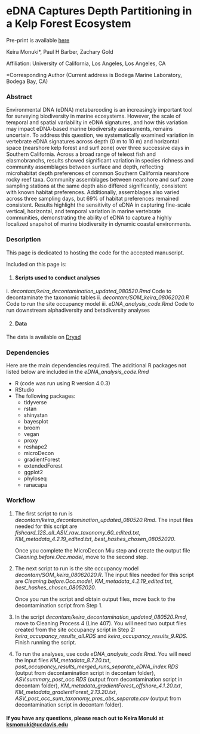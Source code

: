 # eDNA Captures Depth Partitioning in a Kelp Forest Ecosystem

Pre-print is available [here](https://www.biorxiv.org/content/10.1101/2021.06.01.446542v1)

Keira Monuki*, Paul H Barber, Zachary Gold

Affiliation: University of California, Los Angeles, Los Angeles, CA

*Corresponding Author (Current address is Bodega Marine Laboratory, Bodega Bay, CA)

### Abstract 

Environmental DNA (eDNA) metabarcoding is an increasingly important tool for surveying biodiversity in marine ecosystems. However, the scale of temporal and spatial variability in eDNA signatures, and how this variation may impact eDNA-based marine biodiversity assessments, remains uncertain. To address this question, we systematically examined variation in vertebrate eDNA signatures across depth (0 m to 10 m) and horizontal space (nearshore kelp forest and surf zone) over three successive days in Southern California. Across a broad range of teleost fish and elasmobranchs, results showed significant variation in species richness and community assemblages between surface and depth, reflecting microhabitat depth preferences of common Southern California nearshore rocky reef taxa. Community assemblages between nearshore and surf zone sampling stations at the same depth also differed significantly, consistent with known habitat preferences. Additionally, assemblages also varied across three sampling days, but 69% of habitat preferences remained consistent. Results highlight the sensitivity of eDNA in capturing fine-scale vertical, horizontal, and temporal variation in marine vertebrate communities, demonstrating the ability of eDNA to capture a highly localized snapshot of marine biodiversity in dynamic coastal environments.

### Description

This page is dedicated to hosting the code for the accepted manuscript. 

Included on this page is: 

1. #### Scripts used to conduct analyses
i. *decontam/keira_decontamination_updated_080520.Rmd* Code to decontaminate the taxonomic tables 
ii. *decontam/SOM_keira_08062020.R* Code to run the site occupancy model
iii. *eDNA_analysis_code.Rmd* Code to run downstream alphadiversity and betadiversity analyses

2. #### Data

The data is available on [Dryad](https://doi.org/10.5068/D18H47)

### Dependencies 

Here are the main dependencies required. The additional R packages not listed below are included in the *eDNA_analysis_code.Rmd*

- R (code was run using R version 4.0.3)
- RStudio
- The following packages: 
  * tidyverse
  * rstan
  * shinystan
  * bayesplot
  * broom
  * vegan
  * proxy
  * reshape2
  * microDecon
  * gradientForest
  * extendedForest
  * ggplot2
  * phyloseq
  * ranacapa

### Workflow

1. The first script to run is *decontam/keira_decontamination_updated_080520.Rmd*. The input files needed for this script are *fishcard_12S_all_ASV_raw_taxonomy_60_edited.txt*, *KM_metadata_4.2.19_edited.txt*, *best_hashes_chosen_08052020*. 

    Once you complete the MicroDecon Miu step and create the output file *Cleaning.before.Occ.model*, move to the second step. 

2. The next script to run is the site occupancy model *decontam/SOM_keira_08062020.R*. The input files needed for this script are *Cleaning.before.Occ.model*, *KM_metadata_4.2.19_edited.txt*, *best_hashes_chosen_08052020*. 

    Once you run the script and obtain output files, move back to the decontamination script from Step 1. 

3. In the script *decontam/keira_decontamination_updated_080520.Rmd*, move to Cleaning Process 4 (Line 407). You will need two output files created from the site occupancy script in Step 2: *keira_occupancy_results_all.RDS* and *keira_occupancy_results_9.RDS*. Finish running the script. 

4. To run the analyses, use code *eDNA_analysis_code.Rmd*. You will need the input files *KM_metadata_8.7.20.txt*, *post_occupancy_results_merged_runs_separate_eDNA_index.RDS* (output from decontamination script in decontam folder), *ASV.summary_post_occ.RDS* (output from decontamination script in decontam folder), *KM_metadata_gradientForest_offshore_4.1.20.txt*, *KM_metadata_gradientForest_2.13.20.txt*, *ASV_post_occ_sum_taxonomy_pres_abs_separate.csv* (output from decontamination script in decontam folder). 


#### If you have any questions, please reach out to Keira Monuki at ksmonuki@ucdavis.edu









